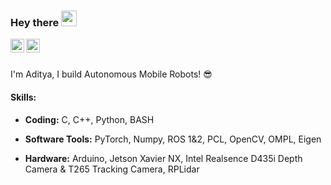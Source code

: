 ### Hey there <img src="https://media.giphy.com/media/hvRJCLFzcasrR4ia7z/giphy.gif" width="25px">
<a href="https://www.linkedin.com/in/aditya-shriwastava-b07849143/">
  <img align="left" alt="Aditya Shriwastava | Linkedin" width="22px" src="https://raw.githubusercontent.com/peterthehan/peterthehan/master/assets/linkedin.svg" />
</a>
<a href="https://twitter.com/AdityaShriwas18">
  <img align="left" alt="Aditya Shriwastava | Twitter" width="22px" src="https://raw.githubusercontent.com/peterthehan/peterthehan/master/assets/twitter.svg" />
</a>

<br/>
<br/>

I'm Aditya, I build Autonomous Mobile Robots! :sunglasses:
#### Skills:
* **Coding:** C, C++, Python, BASH

* **Software Tools:** PyTorch, Numpy, ROS 1&2, PCL, OpenCV, OMPL, Eigen

* **Hardware:** Arduino, Jetson Xavier NX, Intel Realsence D435i Depth Camera & T265 Tracking Camera, RPLidar
